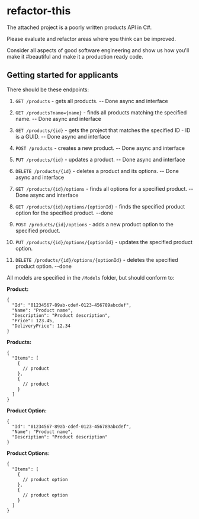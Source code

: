 # refactor-this
The attached project is a poorly written products API in C#.

Please evaluate and refactor areas where you think can be improved. 

Consider all aspects of good software engineering and show us how you'll make it #beautiful and make it a production ready code.

## Getting started for applicants

There should be these endpoints:

1. `GET /products` - gets all products. -- Done async and interface
2. `GET /products?name={name}` - finds all products matching the specified name. -- Done async and interface
3. `GET /products/{id}` - gets the project that matches the specified ID - ID is a GUID. -- Done async and interface
4. `POST /products` - creates a new product. -- Done async and interface
5. `PUT /products/{id}` - updates a product. -- Done async and interface
6. `DELETE /products/{id}` - deletes a product and its options. -- Done async and interface

7. `GET /products/{id}/options` - finds all options for a specified product.  -- Done async and interface
8. `GET /products/{id}/options/{optionId}` - finds the specified product option for the specified product. --done
9. `POST /products/{id}/options` - adds a new product option to the specified product.
10. `PUT /products/{id}/options/{optionId}` - updates the specified product option.
11. `DELETE /products/{id}/options/{optionId}` - deletes the specified product option. --done

All models are specified in the `/Models` folder, but should conform to:

**Product:**
```
{
  "Id": "01234567-89ab-cdef-0123-456789abcdef",
  "Name": "Product name",
  "Description": "Product description",
  "Price": 123.45,
  "DeliveryPrice": 12.34
}
```

**Products:**
```
{
  "Items": [
    {
      // product
    },
    {
      // product
    }
  ]
}
```

**Product Option:**
```
{
  "Id": "01234567-89ab-cdef-0123-456789abcdef",
  "Name": "Product name",
  "Description": "Product description"
}
```

**Product Options:**
```
{
  "Items": [
    {
      // product option
    },
    {
      // product option
    }
  ]
}
```
